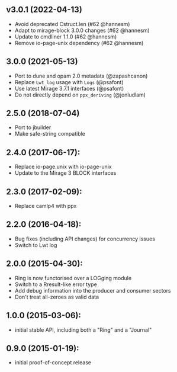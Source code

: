 ## v3.0.1 (2022-04-13)
- Avoid deprecated Cstruct.len (#62 @hannesm)
- Adapt to mirage-block 3.0.0 changes (#62 @hannesm)
- Update to cmdliner 1.1.0 (#62 @hannesm)
- Remove io-page-unix dependency (#62 @hannesm)

## 3.0.0 (2021-05-13)

- Port to dune and opam 2.0 metadata (@zapashcanon)
- Replace `Lwt_log` usage with `Logs` (@psafont)
- Use latest Mirage 3.7.1 interfaces (@psafont)
- Do not directly depend on `ppx_deriving` (@jonludlam)

## 2.5.0 (2018-07-04)
- Port to jbuilder
- Make safe-string compatible

## 2.4.0 (2017-06-17):
- Replace io-page.unix with io-page-unix
- Update to the Mirage 3 BLOCK interfaces

## 2.3.0 (2017-02-09):
- Replace camlp4 with ppx

## 2.2.0 (2016-04-18):
- Bug fixes (including API changes) for concurrency issues
- Switch to Lwt log

## 2.0.0 (2015-04-30):
- Ring is now functorised over a LOGging module
- Switch to a Rresult-like error type
- Add debug information into the producer and consumer sectors
- Don't treat all-zeroes as valid data

## 1.0.0 (2015-03-06):
- initial stable API, including both a "Ring" and a "Journal"

## 0.9.0 (2015-01-19):
- initial proof-of-concept release

